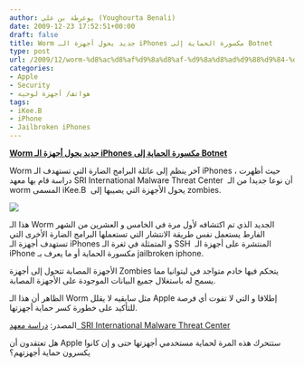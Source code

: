```yaml
---
author: يوغرطة بن علي (Youghourta Benali)
date: 2009-12-23 17:52:51+00:00
draft: false
title: Worm جديد يحول أجهزة الـ iPhones مكسورة الحماية إلى Botnet
type: post
url: /2009/12/worm-%d8%ac%d8%af%d9%8a%d8%af-%d9%8a%d8%ad%d9%88%d9%84-%d8%a3%d8%ac%d9%87%d8%b2%d8%a9-%d8%a7%d9%84%d9%80-iphones-%d9%85%d9%83%d8%b3%d9%88%d8%b1%d8%a9-%d8%a7%d9%84%d8%ad%d9%85%d8%a7%d9%8a%d8%a9-%d8%a5/
categories:
- Apple
- Security
- هواتف/ أجهزة لوحية
tags:
- iKee.B
- iPhone
- Jailbroken iPhones
---
```


[**Worm جديد يحول أجهزة الـ iPhones مكسورة الحماية إلى Botnet**](https://www.it-scoop.com/2009/12/worm-%d8%ac%d8%af%d9%8a%d8%af-%d9%8a%d8%ad%d9%88%d9%84-%d8%a3%d8%ac%d9%87%d8%b2%d8%a9-%d8%a7%d9%84%d9%80-iphones-%d9%85%d9%83%d8%b3%d9%88%d8%b1%d8%a9-%d8%a7%d9%84%d8%ad%d9%85%d8%a7%d9%8a%d8%a9-%d8%a5/)


Worm آخر ينظم إلى عائلة البرامج الضارة التي تستهدف الـ iPhones ، حيث أظهرت دراسة قام بها معهد SRI International Malware Threat Center  أن نوعا جديدا من الـ worm المسمى iKee.B  يحول الأجهزة التي يصيبها إلى zombies.

[![](https://www.it-scoop.com/wp-content/uploads/2009/12/iphone.jpg)
](https://www.it-scoop.com/2009/12/worm-%d8%ac%d8%af%d9%8a%d8%af-%d9%8a%d8%ad%d9%88%d9%84-%d8%a3%d8%ac%d9%87%d8%b2%d8%a9-%d8%a7%d9%84%d9%80-iphones-%d9%85%d9%83%d8%b3%d9%88%d8%b1%d8%a9-%d8%a7%d9%84%d8%ad%d9%85%d8%a7%d9%8a%d8%a9-%d8%a5/)

هذا الـ Worm الجديد الذي تم اكتشافه لأول مرة في الخامس و العشرين من الشهر الفارط يستعمل نفس طريقة الانتشار التي تستعملها البرامج الضارة الأخرى التي تستهدف أجهزة الـ iPhones و المتمثلة في ثغرة الـ SSH  المنتشرة على أجهزة الـ iPhone مكسورة الحماية أو ما يعرف بـ jailbroken iphone.

الأجهزة المصابة تتحول إلى أجهزة Zombies يتحكم فيها خادم متواجد في ليتوانيا مما يسمح له باستغلال جميع البيانات الموجودة على الأجهزة المصابة.

الظاهر أن هذا الـ Worm مثل سابقيه لا يقلل Apple إطلاقا و التي لا تفوت أي فرصة للتأكيد على خطورة كسر حماية أجهزتها.

المصدر: [دراسة معهد  SRI International Malware Threat Center](http://mtc.sri.com/iPhone/)

هل تعتقدون أن Apple ستتحرك هذه المرة لحماية مستخدمي أجهزتها حتى و إن كانوا يكسرون حماية أجهزتهم؟
